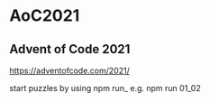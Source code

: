 # AoC2021

## Advent of Code 2021

https://adventofcode.com/2021/

start puzzles by using
npm run<day>_<puzzlenumber>
e.g.
npm run 01_02
